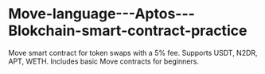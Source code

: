 # Move-language---Aptos---Blokchain-smart-contract-practice
Move smart contract for token swaps with a 5% fee. Supports USDT, N2DR, APT, WETH. Includes basic Move contracts for beginners.
